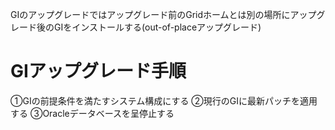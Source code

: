 GIのアップグレードではアップグレード前のGridホームとは別の場所にアップグレード後のGIをインストールする(out-of-placeアップグレード)
# GIアップグレード手順
①GIの前提条件を満たすシステム構成にする
②現行のGIに最新パッチを適用する
③Oracleデータベースを呈停止する